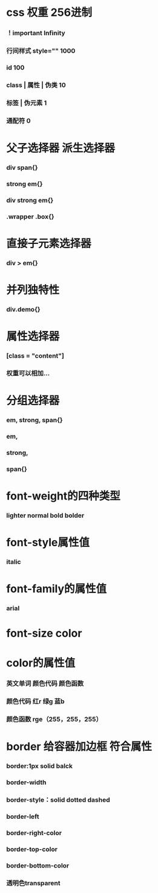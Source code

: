 # css 权重   256进制

### ！important         Infinity
### 行间样式 style=""     1000
### id                    100
### class | 属性 | 伪类    10
### 标签 | 伪元素           1
### 通配符                  0



# 父子选择器  派生选择器

### div span{}
### strong em{}
### div strong em{}

### .wrapper .box{}

# 直接子元素选择器
### div > em{} 

# 并列独特性
### div.demo{}

# 属性选择器
### [class = "content"]

### 权重可以相加...

# 分组选择器
### em, strong, span{}
### em, 
### strong, 
### span{}

# font-weight的四种类型

### lighter normal bold bolder

# font-style属性值

### italic 

# font-family的属性值

### arial 

# font-size  color

# color的属性值

### 英文单词 颜色代码  颜色函数

### 颜色代码 红r 绿g 蓝b

### 颜色函数 rge（255，255，255）

# border 给容器加边框  符合属性

### border:1px solid balck
### border-width
### border-style：solid dotted dashed
### border-left
### border-right-color
### border-top-color
### border-bottom-color

### 透明色transparent




